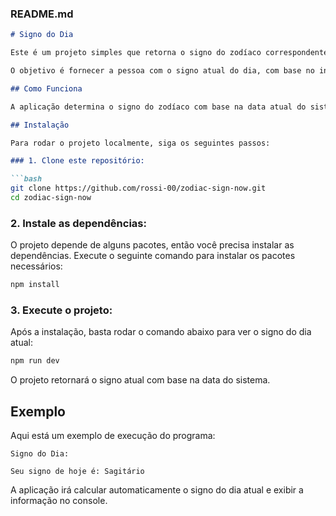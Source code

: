 ### **README.md**

```markdown
# Signo do Dia

Este é um projeto simples que retorna o signo do zodíaco correspondente ao dia atual com base na data do sistema.

O objetivo é fornecer a pessoa com o signo atual do dia, com base no intervalo de datas de cada signo do zodíaco.

## Como Funciona

A aplicação determina o signo do zodíaco com base na data atual do sistema. Ela compara a data atual com os intervalos de datas que correspondem a cada signo e exibe o signo correto.

## Instalação

Para rodar o projeto localmente, siga os seguintes passos:

### 1. Clone este repositório:

```bash
git clone https://github.com/rossi-00/zodiac-sign-now.git
cd zodiac-sign-now
```

### 2. Instale as dependências:

O projeto depende de alguns pacotes, então você precisa instalar as dependências. Execute o seguinte comando para instalar os pacotes necessários:

```bash
npm install
```

### 3. Execute o projeto:

Após a instalação, basta rodar o comando abaixo para ver o signo do dia atual:

```bash
npm run dev
```

O projeto retornará o signo atual com base na data do sistema.

## Exemplo

Aqui está um exemplo de execução do programa:

```
Signo do Dia: 

Seu signo de hoje é: Sagitário
```

A aplicação irá calcular automaticamente o signo do dia atual e exibir a informação no console.
